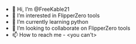 - 👋 Hi, I’m @FreeKable21
- 👀 I’m interested in FlipperZero tools
- 🌱 I’m currently learning python
- 💞️ I’m looking to collaborate on FlipperZero tools
- 📫 How to reach me - <you can't>

<!---
 Let's do fun things for science
--->

